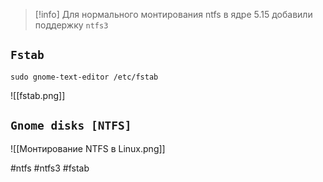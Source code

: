 >[!info] Для нормального монтирования ntfs в ядре 5.15 добавили поддержку `ntfs3`

## `Fstab`

```
sudo gnome-text-editor /etc/fstab
```

![[fstab.png]]

## `Gnome disks [NTFS]`

![[Монтирование NTFS в Linux.png]]

#ntfs #ntfs3 #fstab 